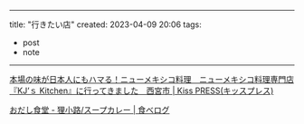 
---
title: "行きたい店"
created: 2023-04-09 20:06
tags:
- post
- note
---

[本場の味が日本人にもハマる！ニューメキシコ料理　ニューメキシコ料理専門店『KJ’ｓ Kitchen』に行ってきました　西宮市 | Kiss PRESS(キッスプレス)](https://kisspress.jp/articles/38746/?page=1)

[おだし食堂 - 狸小路/スープカレー | 食べログ](https://s.tabelog.com/hokkaido/A0101/A010102/1066496/)